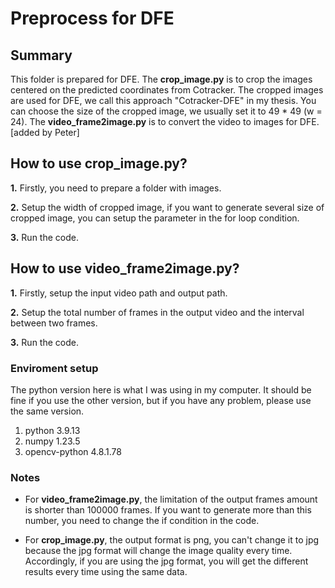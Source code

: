 # Preprocess for DFE

## Summary 
This folder is prepared for DFE.
The **crop_image.py** is to crop the images centered on the predicted coordinates from Cotracker.
The cropped images are used for DFE, we call this approach "Cotracker-DFE" in my thesis.
You can choose the size of the cropped image, we usually set it to 49 * 49 (w = 24).
The **video_frame2image.py** is to convert the video to images for DFE.
[added by Peter]

## How to use **crop_image.py**?
**1.** Firstly, you need to prepare a folder with images.

**2.** Setup the width of cropped image, if you want to generate several size of cropped image, you can setup the parameter in the for loop condition.

**3.** Run the code.

## How to use **video_frame2image.py**?
**1.** Firstly, setup the input video path and output path.

**2.** Setup the total number of frames in the output video and the interval between two frames.

**3.** Run the code.


### Enviroment setup

The python version here is what I was using in my computer.
It should be fine if you use the other version, but if you have any problem, please use the same version.


1. python 3.9.13
2. numpy 1.23.5
3. opencv-python 4.8.1.78


### Notes

- For **video_frame2image.py**, the limitation of the output frames amount is shorter than 100000 frames.
If you want to generate more than this number, you need to change the if condition in the code.

- For **crop_image.py**, the output format is png, you can't change it to jpg because the jpg format will change the image quality every time.
Accordingly, if you are using the jpg format, you will get the different results every time using the same data.






